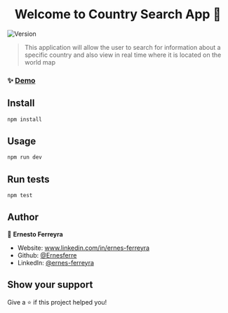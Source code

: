 <h1 align="center">Welcome to Country Search App 👋</h1>
<p>
  <img alt="Version" src="https://img.shields.io/badge/version-0.1.0-blue.svg?cacheSeconds=2592000" />
</p>

> This application will allow the user to search for information about a specific country and also view in real time where it is located on the world map

### ✨ [Demo](https://country-map-seven.vercel.app/)

## Install

```sh
npm install
```

## Usage

```sh
npm run dev
```

## Run tests

```sh
npm test
```

## Author

👤 **Ernesto Ferreyra**

* Website: www.linkedin.com/in/ernes-ferreyra
* Github: [@Ernesferre](https://github.com/Ernesferre)
* LinkedIn: [@ernes-ferreyra](https://linkedin.com/in/ernes-ferreyra)

## Show your support

Give a ⭐️ if this project helped you!